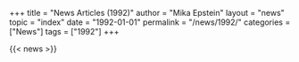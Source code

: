 +++
title = "News Articles (1992)"
author = "Mika Epstein"
layout = "news"
topic = "index"
date = "1992-01-01"
permalink = "/news/1992/"
categories = ["News"]
tags = ["1992"]
+++

{{< news >}}